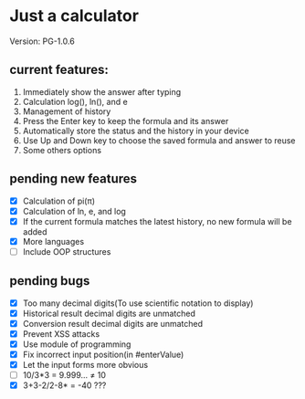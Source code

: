 # Just a calculator

Version: PG-1.0.6

## current features:

1. Immediately show the answer after typing
2. Calculation log(), ln(), and e
3. Management of history
4. Press the Enter key to keep the formula and its answer
5. Automatically store the status and the history in your device
6. Use Up and Down key to choose the saved formula and answer to reuse
7. Some others options

## pending new features

- [x] Calculation of pi(&#960;)
- [x] Calculation of ln, e, and log
- [x] If the current formula matches the latest history, no new formula will be added
- [x] More languages
- [ ] Include OOP structures

## pending bugs

- [x] Too many decimal digits(To use scientific notation to display)
- [x] Historical result decimal digits are unmatched
- [x] Conversion result decimal digits are unmatched
- [x] Prevent XSS attacks
- [x] Use module of programming
- [x] Fix incorrect input position(in \#enterValue)
- [x] Let the input forms more obvious
- [ ] 10/3*3 = 9.999... &ne; 10
- [x] 3+3-2/2-8* = -40 ???
